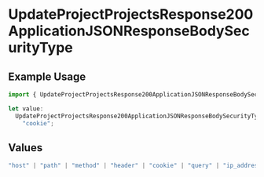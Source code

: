 # UpdateProjectProjectsResponse200ApplicationJSONResponseBodySecurityType

## Example Usage

```typescript
import { UpdateProjectProjectsResponse200ApplicationJSONResponseBodySecurityType } from "@vercel/sdk/models/updateprojectop.js";

let value:
  UpdateProjectProjectsResponse200ApplicationJSONResponseBodySecurityType =
    "cookie";
```

## Values

```typescript
"host" | "path" | "method" | "header" | "cookie" | "query" | "ip_address" | "protocol" | "scheme" | "environment" | "region" | "initial_request_path"
```